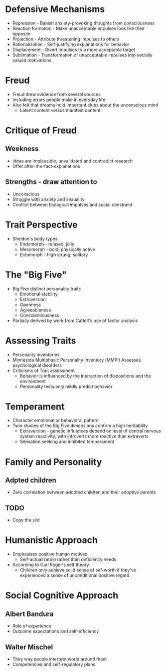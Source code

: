 # Defensive Mechanisms

- Repression - Banish anxiety-provoking thoughts from consciousness
- Reaction formation - Make unacceptable impulses look like their opposite
- Projection - Attribute threatening impulses to others
- Rationalization - Self-justifying explanations for behavior
- Displacement - Divert impulses to a more acceptable target
- Sublimation - Transformation of unacceptable impulses into socially valued motivations

# Freud
- Freud drew evidence from several sources
- Including errors people make in everyday life
- Also felt that dreams hold important clues about the unconscious mind
    - Latent content versus manifest content

# Critique of Freud
## Weekness
- ideas are implausible, unvalidated and contradict research
-  Offer after-the-fact-explanations

## Strengths - draw attention to
- Unconscious
- Struggle with anxiety and sexuality
- Conflict between biological impulses and social constraint

# Trait Perspective
- Sheldon's body types
    - Endomorph - relaxed, jolly
    - Mesomorph - bold, physically active
    - Ectomorph - high strung, solitary

# The "Big Five"
- Big Five distinct personality traits
    - Emotional stability
    - Extroversion
    - Openness
    - Agreeableness
    - Conscientiousness
- Partially derived by work from Cattell's use of factor analysis

# Assessing Traits
- Personality inventories
- Minnesota Multiphasic Personality Inventory (MMPI) Assesses psychological disorders 
- Criticisms of Trait assessment
    - Behavior is influenced by the interaction of dispositions and the environment
    - Personality tests only mildly predict behavior

# Temperament
- Character emotional or behavioral pattern
- Twin studies of the Big Five dimensions confirm a high heritability
    - Extraversion - genetic influences depend on level of central nervous system reactivity, with introverts more reactive than extraverts
    - Sensation seeking and inhibited temperament

# Family and Personality
## Adpted children
- Zero correlation between adopted children and their adoptive parents
## TODO
- Copy the slid

# Humanistic Approach
- Emphasizes positive human motives
    - Self-actualizatoin rather than deficiency needs
- According to Carl Roger's self theory
    - Children only achieve solid sense of sef-worth if they've experienced a sense of unconditional positive regard

# Social Cognitive Approach
## Albert Bandura
- Role of experience
- Outcome expectations and self-efficiency
## Walter Mischel
- They way people interpret world around them
-  Competencies and self-regulatory plans